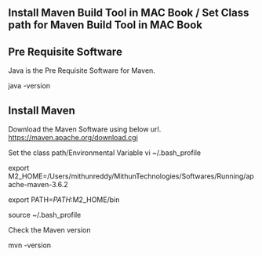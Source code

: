 Install Maven Build Tool in MAC Book / Set Class path for Maven Build Tool in MAC Book
---------------------------------------------------------------------------------------------------------------------

Pre Requisite Software
-----------------------------
Java is the Pre Requisite Software for Maven.

java -version


Install Maven
------------------
Download the Maven Software using below url.
https://maven.apache.org/download.cgi

Set the class path/Environmental Variable
vi ~/.bash_profile

export M2_HOME=/Users/mithunreddy/MithunTechnologies/Softwares/Running/apache-maven-3.6.2

export PATH=$PATH:$M2_HOME/bin

source ~/.bash_profile

Check the Maven version

mvn -version
